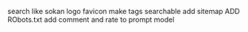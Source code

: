 search like sokan
logo
favicon
make tags searchable
add sitemap
ADD RObots.txt
add comment and rate to prompt model